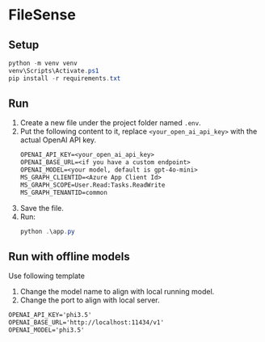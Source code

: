 # FileSense

## Setup

```powershell
python -m venv venv
venv\Scripts\Activate.ps1
pip install -r requirements.txt
```

## Run

1. Create a new file under the project folder named `.env`.
1. Put the following content to it, replace `<your_open_ai_api_key>` with the actual OpenAI API key.
    ```txt
    OPENAI_API_KEY=<your_open_ai_api_key>
    OPENAI_BASE_URL=<if you have a custom endpoint>
    OPENAI_MODEL=<your model, default is gpt-4o-mini>
    MS_GRAPH_CLIENTID=<Azure App Client Id>
    MS_GRAPH_SCOPE=User.Read:Tasks.ReadWrite
    MS_GRAPH_TENANTID=common
    ```
1. Save the file.
1. Run:
    ```powershell
    python .\app.py
    ```

## Run with offline models

Use following template 
1. Change the model name to align with local running model.
1. Change the port to align with local server.
```txt
OPENAI_API_KEY='phi3.5'
OPENAI_BASE_URL='http://localhost:11434/v1'
OPENAI_MODEL='phi3.5'
```